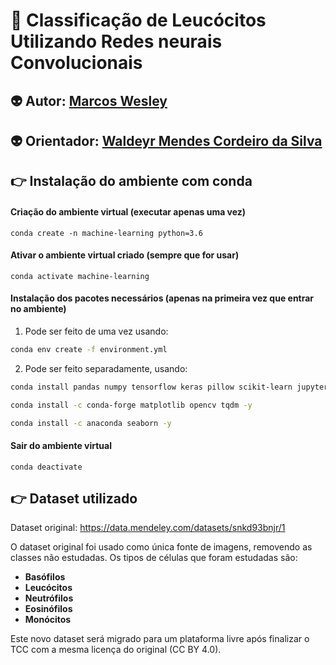 # :microscope: Classificação de Leucócitos Utilizando Redes neurais Convolucionais 

## :alien: Autor: [Marcos Wesley](https://github.com/Marcos314)
## :alien: Orientador: [Waldeyr Mendes Cordeiro da Silva](https://gist.github.com/waldeyr)

## :point_right: Instalação do ambiente com conda

#### Criação do ambiente virtual (executar apenas uma vez)
`conda create -n machine-learning python=3.6`

#### Ativar o ambiente virtual criado (sempre que for usar)

`conda activate machine-learning`


#### Instalação dos pacotes necessários (apenas na primeira vez que entrar no ambiente)

1. Pode ser feito de uma vez usando:
```Bash
conda env create -f environment.yml

```

2. Pode ser feito separadamente, usando:

```Bash
conda install pandas numpy tensorflow keras pillow scikit-learn jupyterlab -y

conda install -c conda-forge matplotlib opencv tqdm -y

conda install -c anaconda seaborn -y

```

#### Sair do ambiente virtual

`conda deactivate`	


## :point_right: Dataset utilizado

Dataset original: https://data.mendeley.com/datasets/snkd93bnjr/1

O dataset original foi usado como única fonte de imagens, removendo as classes não estudadas. Os tipos de células que foram estudadas são:

- **Basófilos**
- **Leucócitos**
- **Neutrófilos**
- **Eosinófilos**
- **Monócitos**

Este novo dataset será migrado para um plataforma livre após finalizar o TCC com a mesma licença do original (CC BY 4.0).

